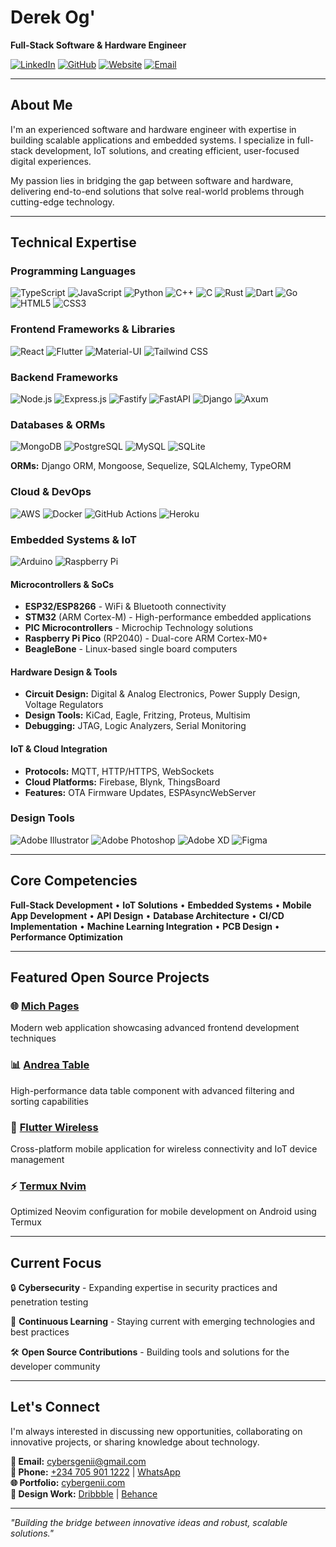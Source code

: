 # Derek Og'

**Full-Stack Software & Hardware Engineer**

[![LinkedIn](https://img.shields.io/badge/LinkedIn-0077B5?style=for-the-badge&logo=linkedin&logoColor=white)](https://linkedin.com/in/derekzyl)
[![GitHub](https://img.shields.io/badge/GitHub-100000?style=for-the-badge&logo=github&logoColor=white)](https://github.com/derekzyl)
[![Website](https://img.shields.io/badge/Website-FF7139?style=for-the-badge&logo=Firefox-Browser&logoColor=white)](https://cybergenii.com)
[![Email](https://img.shields.io/badge/Email-D14836?style=for-the-badge&logo=gmail&logoColor=white)](mailto:cybersgenii@gmail.com)

---

## About Me

I'm an experienced software and hardware engineer with expertise in building scalable applications and embedded systems. I specialize in full-stack development, IoT solutions, and creating efficient, user-focused digital experiences.

My passion lies in bridging the gap between software and hardware, delivering end-to-end solutions that solve real-world problems through cutting-edge technology.

---

## Technical Expertise

### Programming Languages
![TypeScript](https://img.shields.io/badge/TypeScript-007ACC?style=for-the-badge&logo=typescript&logoColor=white)
![JavaScript](https://img.shields.io/badge/JavaScript-F7DF1E?style=for-the-badge&logo=javascript&logoColor=black)
![Python](https://img.shields.io/badge/Python-3776AB?style=for-the-badge&logo=python&logoColor=white)
![C++](https://img.shields.io/badge/C%2B%2B-00599C?style=for-the-badge&logo=c%2B%2B&logoColor=white)
![C](https://img.shields.io/badge/C-00599C?style=for-the-badge&logo=c&logoColor=white)
![Rust](https://img.shields.io/badge/Rust-000000?style=for-the-badge&logo=rust&logoColor=white)
![Dart](https://img.shields.io/badge/Dart-0175C2?style=for-the-badge&logo=dart&logoColor=white)
![Go](https://img.shields.io/badge/Go-00ADD8?style=for-the-badge&logo=go&logoColor=white)
![HTML5](https://img.shields.io/badge/HTML5-E34F26?style=for-the-badge&logo=html5&logoColor=white)
![CSS3](https://img.shields.io/badge/CSS3-1572B6?style=for-the-badge&logo=css3&logoColor=white)

### Frontend Frameworks & Libraries
![React](https://img.shields.io/badge/React-20232A?style=for-the-badge&logo=react&logoColor=61DAFB)
![Flutter](https://img.shields.io/badge/Flutter-02569B?style=for-the-badge&logo=flutter&logoColor=white)
![Material-UI](https://img.shields.io/badge/Material--UI-0081CB?style=for-the-badge&logo=material-ui&logoColor=white)
![Tailwind CSS](https://img.shields.io/badge/Tailwind_CSS-38B2AC?style=for-the-badge&logo=tailwind-css&logoColor=white)

### Backend Frameworks
![Node.js](https://img.shields.io/badge/Node.js-43853D?style=for-the-badge&logo=node.js&logoColor=white)
![Express.js](https://img.shields.io/badge/Express.js-404D59?style=for-the-badge)
![Fastify](https://img.shields.io/badge/Fastify-000000?style=for-the-badge&logo=fastify&logoColor=white)
![FastAPI](https://img.shields.io/badge/FastAPI-005571?style=for-the-badge&logo=fastapi)
![Django](https://img.shields.io/badge/Django-092E20?style=for-the-badge&logo=django&logoColor=white)
![Axum](https://img.shields.io/badge/Axum-000000?style=for-the-badge&logo=rust&logoColor=white)

### Databases & ORMs
![MongoDB](https://img.shields.io/badge/MongoDB-4EA94B?style=for-the-badge&logo=mongodb&logoColor=white)
![PostgreSQL](https://img.shields.io/badge/PostgreSQL-316192?style=for-the-badge&logo=postgresql&logoColor=white)
![MySQL](https://img.shields.io/badge/MySQL-00000F?style=for-the-badge&logo=mysql&logoColor=white)
![SQLite](https://img.shields.io/badge/SQLite-07405E?style=for-the-badge&logo=sqlite&logoColor=white)

**ORMs:** Django ORM, Mongoose, Sequelize, SQLAlchemy, TypeORM

### Cloud & DevOps
![AWS](https://img.shields.io/badge/Amazon_AWS-232F3E?style=for-the-badge&logo=amazon-aws&logoColor=white)
![Docker](https://img.shields.io/badge/Docker-2496ED?style=for-the-badge&logo=docker&logoColor=white)
![GitHub Actions](https://img.shields.io/badge/GitHub_Actions-2088FF?style=for-the-badge&logo=github-actions&logoColor=white)
![Heroku](https://img.shields.io/badge/Heroku-430098?style=for-the-badge&logo=heroku&logoColor=white)

### Embedded Systems & IoT
![Arduino](https://img.shields.io/badge/Arduino-00979D?style=for-the-badge&logo=Arduino&logoColor=white)
![Raspberry Pi](https://img.shields.io/badge/Raspberry%20Pi-A22846?style=for-the-badge&logo=Raspberry%20Pi&logoColor=white)

#### Microcontrollers & SoCs
- **ESP32/ESP8266** - WiFi & Bluetooth connectivity
- **STM32** (ARM Cortex-M) - High-performance embedded applications
- **PIC Microcontrollers** - Microchip Technology solutions
- **Raspberry Pi Pico** (RP2040) - Dual-core ARM Cortex-M0+
- **BeagleBone** - Linux-based single board computers

#### Hardware Design & Tools
- **Circuit Design:** Digital & Analog Electronics, Power Supply Design, Voltage Regulators
- **Design Tools:** KiCad, Eagle, Fritzing, Proteus, Multisim
- **Debugging:** JTAG, Logic Analyzers, Serial Monitoring

#### IoT & Cloud Integration
- **Protocols:** MQTT, HTTP/HTTPS, WebSockets
- **Cloud Platforms:** Firebase, Blynk, ThingsBoard
- **Features:** OTA Firmware Updates, ESPAsyncWebServer

### Design Tools
![Adobe Illustrator](https://img.shields.io/badge/Adobe%20Illustrator-FF9A00?style=for-the-badge&logo=adobe%20illustrator&logoColor=white)
![Adobe Photoshop](https://img.shields.io/badge/Adobe%20Photoshop-31A8FF?style=for-the-badge&logo=Adobe%20Photoshop&logoColor=black)
![Adobe XD](https://img.shields.io/badge/Adobe%20XD-470137?style=for-the-badge&logo=Adobe%20XD&logoColor=#FF61F6)
![Figma](https://img.shields.io/badge/Figma-F24E1E?style=for-the-badge&logo=figma&logoColor=white)

---

## Core Competencies

**Full-Stack Development** • **IoT Solutions** • **Embedded Systems** • **Mobile App Development** • **API Design** • **Database Architecture** • **CI/CD Implementation** • **Machine Learning Integration** • **PCB Design** • **Performance Optimization**

---

## Featured Open Source Projects

### 🌐 [Mich Pages](https://github.com/cybergenii/mich-pages)
Modern web application showcasing advanced frontend development techniques

### 📊 [Andrea Table](https://github.com/cybergenii/andrea-table)
High-performance data table component with advanced filtering and sorting capabilities

### 📱 [Flutter Wireless](https://github.com/cybergenii/flutter-wireless)
Cross-platform mobile application for wireless connectivity and IoT device management

### ⚡ [Termux Nvim](https://github.com/cybergenii/termux-nvim)
Optimized Neovim configuration for mobile development on Android using Termux

---

## Current Focus

🔒 **Cybersecurity** - Expanding expertise in security practices and penetration testing

🚀 **Continuous Learning** - Staying current with emerging technologies and best practices

🛠️ **Open Source Contributions** - Building tools and solutions for the developer community

---

## Let's Connect

I'm always interested in discussing new opportunities, collaborating on innovative projects, or sharing knowledge about technology.

**📧 Email:** [cybersgenii@gmail.com](mailto:cybersgenii@gmail.com)  
**📱 Phone:** [+234 705 901 1222](tel:+2347059011222) | [WhatsApp](https://wa.me/message/7FQ35RMU2VVZP1)  
**🌐 Portfolio:** [cybergenii.com](https://cybergenii.com)  
**🎨 Design Work:** [Dribbble](https://dribbble.com/cybergenii) | [Behance](https://behance.net/derekzyl)

---

*"Building the bridge between innovative ideas and robust, scalable solutions."*
